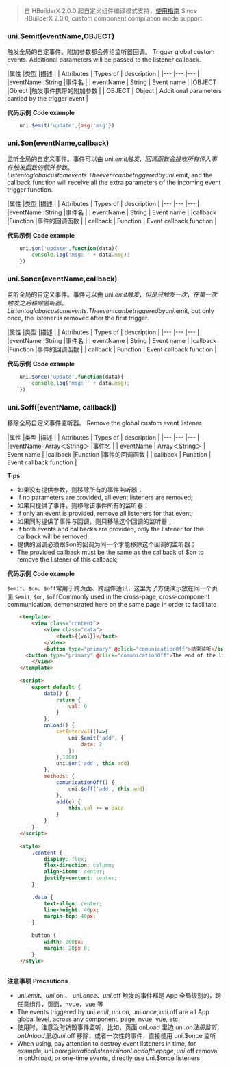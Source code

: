 > 自 HBuilderX 2.0.0 起自定义组件编译模式支持，[使用指南](https://ask.dcloud.net.cn/article/36010)
> Since HBuilderX 2.0.0, custom component compilation mode support.

### uni.$emit(eventName,OBJECT)

触发全局的自定事件。附加参数都会传给监听器回调。
Trigger global custom events. Additional parameters will be passed to the listener callback.

|属性		|类型	|描述				|
| Attributes | Types of | description                                        |
|---		|---	|---				|
|eventName	|String	|事件名				|
| eventName  | String   | Event name                                         |
|OBJECT		|Object	|触发事件携带的附加参数	|
| OBJECT     | Object   | Additional parameters carried by the trigger event |

**代码示例**
**Code example**
```javascript
	uni.$emit('update',{msg:'msg'})
```


### uni.$on(eventName,callback)

监听全局的自定义事件。事件可以由 uni.$emit 触发，回调函数会接收所有传入事件触发函数的额外参数。
Listen to global custom events. The event can be triggered by uni.$emit, and the callback function will receive all the extra parameters of the incoming event trigger function.

|属性		|类型		|描述			|
| Attributes | Types of | description             |
|---		|---		|---			|
|eventName	|String		|事件名			|
| eventName  | String   | Event name              |
|callback	|Function	|事件的回调函数	|
| callback   | Function | Event callback function |


**代码示例**
**Code example**
```javascript
	uni.$on('update',function(data){
		console.log('msg: ' + data.msg);
	})
```


### uni.$once(eventName,callback)

监听全局的自定义事件。事件可以由 uni.$emit 触发，但是只触发一次，在第一次触发之后移除监听器。
Listen to global custom events. The event can be triggered by uni.$emit, but only once, the listener is removed after the first trigger.

|属性		|类型		|描述			|
| Attributes | Types of | description             |
|---		|---		|---			|
|eventName	|String		|事件名			|
| eventName  | String   | Event name              |
|callback	|Function	|事件的回调函数	|
| callback   | Function | Event callback function |


**代码示例**
**Code example**
```javascript
	uni.$once('update',function(data){
		console.log('msg: ' + data.msg);
	})
```

### uni.$off([eventName, callback])

移除全局自定义事件监听器。
Remove the global custom event listener.

|属性		|类型			|描述			|
| Attributes | Types of        | description             |
|---		|---			|---			|
|eventName	|Array＜String＞ |事件名			|
| eventName  | Array＜String＞ | Event name              |
|callback	|Function		|事件的回调函数	|
| callback   | Function        | Event callback function |

**Tips**
- 如果没有提供参数，则移除所有的事件监听器；
- If no parameters are provided, all event listeners are removed;
- 如果只提供了事件，则移除该事件所有的监听器；
- If only an event is provided, remove all listeners for that event;
- 如果同时提供了事件与回调，则只移除这个回调的监听器；
- If both events and callbacks are provided, only the listener for this callback will be removed;
- 提供的回调必须跟$on的回调为同一个才能移除这个回调的监听器；
- The provided callback must be the same as the callback of $on to remove the listener of this callback;

**代码示例**
**Code example**

`$emit`、`$on`、`$off`常用于跨页面、跨组件通讯，这里为了方便演示放在同一个页面
`$emit`, `$on`, `$off`Commonly used in the cross-page, cross-component communication, demonstrated here on the same page in order to facilitate

```html
	<template>
		<view class="content">
			<view class="data">
				<text>{{val}}</text>
			</view>
			<button type="primary" @click="comunicationOff">结束监听</button>
      <button type="primary" @click="comunicationOff">The end of the listening</button>
		</view>
	</template>
	
	<script>
		export default {
			data() {
				return {
					val: 0
				}
			},
			onLoad() {
				setInterval(()=>{
					uni.$emit('add', {
						data: 2
					})
				},1000)
				uni.$on('add', this.add)
			},
			methods: {
				comunicationOff() {
					uni.$off('add', this.add)
				},
				add(e) {
					this.val += e.data
				}
			}
		}
	</script>
	
	<style>
		.content {
			display: flex;
			flex-direction: column;
			align-items: center;
			justify-content: center;
		}
	
		.data {
			text-align: center;
			line-height: 40px;
			margin-top: 40px;
		}
	
		button {
			width: 200px;
			margin: 20px 0;
		}
	</style>
	
```


**注意事项**
**Precautions**
- uni.$emit、 uni.$on 、 uni.$once 、uni.$off 触发的事件都是 App 全局级别的，跨任意组件，页面，nvue，vue 等
- The events triggered by uni.$emit, uni.$on, uni.$once, uni.$off are all App global level, across any component, page, nvue, vue, etc.
- 使用时，注意及时销毁事件监听，比如，页面 onLoad 里边 uni.$on 注册监听，onUnload 里边 uni.$off 移除，或者一次性的事件，直接使用 uni.$once 监听
- When using, pay attention to destroy event listeners in time, for example, uni.$on registration listeners in onLoad of the page, uni.$off removal in onUnload, or one-time events, directly use uni.$once listeners
